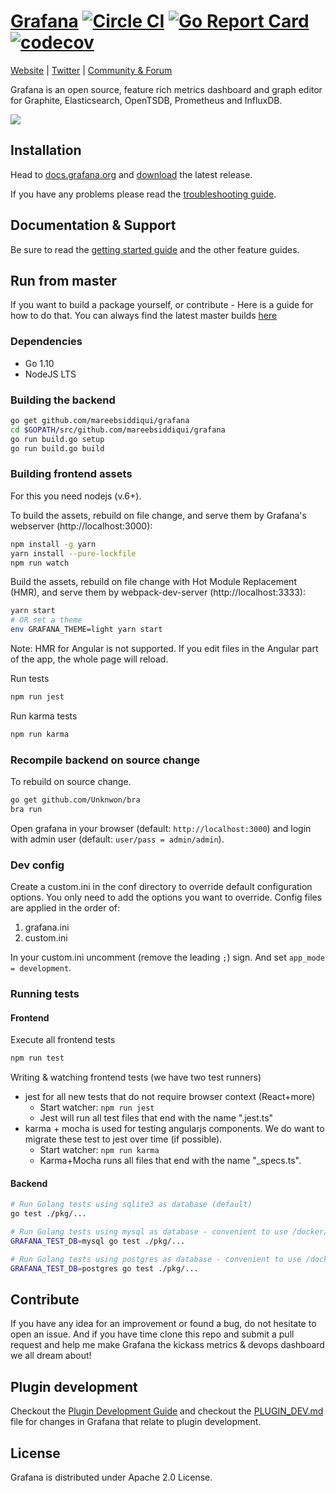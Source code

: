 [Grafana](https://grafana.com) [![Circle CI](https://circleci.com/gh/grafana/grafana.svg?style=svg)](https://circleci.com/gh/grafana/grafana) [![Go Report Card](https://goreportcard.com/badge/github.com/mareebsiddiqui/grafana)](https://goreportcard.com/report/github.com/mareebsiddiqui/grafana) [![codecov](https://codecov.io/gh/mareebsiddiqui/grafana/branch/master/graph/badge.svg)](https://codecov.io/gh/grafana/grafana)
================
[Website](https://grafana.com) |
[Twitter](https://twitter.com/grafana) |
[Community & Forum](https://community.grafana.com)

Grafana is an open source, feature rich metrics dashboard and graph editor for
Graphite, Elasticsearch, OpenTSDB, Prometheus and InfluxDB.

![](http://docs.grafana.org/assets/img/features/dashboard_ex1.png)

## Installation
Head to [docs.grafana.org](http://docs.grafana.org/installation/) and [download](https://grafana.com/get)
the latest release.

If you have any problems please read the [troubleshooting guide](http://docs.grafana.org/installation/troubleshooting/).

## Documentation & Support
Be sure to read the [getting started guide](http://docs.grafana.org/guides/gettingstarted/) and the other feature guides.

## Run from master
If you want to build a package yourself, or contribute - Here is a guide for how to do that. You can always find
the latest master builds [here](https://grafana.com/grafana/download)

### Dependencies

- Go 1.10
- NodeJS LTS

### Building the backend
```bash
go get github.com/mareebsiddiqui/grafana
cd $GOPATH/src/github.com/mareebsiddiqui/grafana
go run build.go setup
go run build.go build
```

### Building frontend assets

For this you need nodejs (v.6+).

To build the assets, rebuild on file change, and serve them by Grafana's webserver (http://localhost:3000):
```bash
npm install -g yarn
yarn install --pure-lockfile
npm run watch
```

Build the assets, rebuild on file change with Hot Module Replacement (HMR), and serve them by webpack-dev-server (http://localhost:3333):
```bash
yarn start
# OR set a theme
env GRAFANA_THEME=light yarn start
```
Note: HMR for Angular is not supported. If you edit files in the Angular part of the app, the whole page will reload.

Run tests 
```bash
npm run jest
```

Run karma tests
```bash
npm run karma
```

### Recompile backend on source change

To rebuild on source change.
```bash
go get github.com/Unknwon/bra
bra run
```

Open grafana in your browser (default: `http://localhost:3000`) and login with admin user (default: `user/pass = admin/admin`).

### Dev config

Create a custom.ini in the conf directory to override default configuration options.
You only need to add the options you want to override. Config files are applied in the order of:

1. grafana.ini
1. custom.ini

In your custom.ini uncomment (remove the leading `;`) sign. And set `app_mode = development`.

### Running tests

#### Frontend
Execute all frontend tests
```bash
npm run test
```

Writing & watching frontend tests (we have two test runners)

- jest for all new tests that do not require browser context (React+more)
   - Start watcher: `npm run jest`
   - Jest will run all test files that end with the name ".jest.ts"
- karma + mocha is used for testing angularjs components. We do want to migrate these test to jest over time (if possible).
  - Start watcher: `npm run karma`
  - Karma+Mocha runs all files that end with the name "_specs.ts".

#### Backend
```bash
# Run Golang tests using sqlite3 as database (default)
go test ./pkg/... 

# Run Golang tests using mysql as database - convenient to use /docker/blocks/mysql_tests
GRAFANA_TEST_DB=mysql go test ./pkg/... 

# Run Golang tests using postgres as database - convenient to use /docker/blocks/postgres_tests
GRAFANA_TEST_DB=postgres go test ./pkg/... 
```

## Contribute

If you have any idea for an improvement or found a bug, do not hesitate to open an issue.
And if you have time clone this repo and submit a pull request and help me make Grafana
the kickass metrics & devops dashboard we all dream about!

## Plugin development

Checkout the [Plugin Development Guide](http://docs.grafana.org/plugins/developing/development/) and checkout the [PLUGIN_DEV.md](https://github.com/mareebsiddiqui/grafana/blob/master/PLUGIN_DEV.md) file for changes in Grafana that relate to
plugin development.

## License

Grafana is distributed under Apache 2.0 License.

